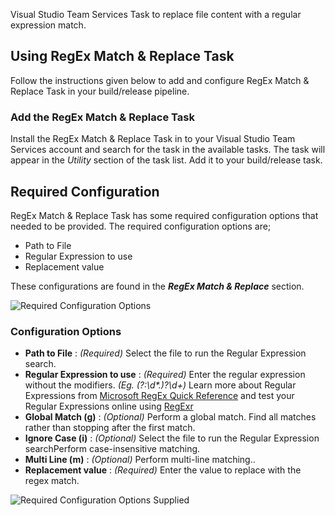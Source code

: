 Visual Studio Team Services Task to replace file content with a regular expression match.

## Using RegEx Match & Replace Task

Follow the instructions given below to add and configure RegEx Match & Replace Task in your build/release pipeline.

### Add the RegEx Match & Replace Task
Install the RegEx Match & Replace Task in to your Visual Studio Team Services account and search for the task in the available tasks. The task will appear in the _Utility_ section of the task list. Add it to your build/release task.

## Required Configuration
RegEx Match & Replace Task has some required configuration options that needed to be provided. The required configuration options are;
* Path to File
* Regular Expression to use
* Replacement value

These configurations are found in the _**RegEx Match & Replace**_ section.

![Required Configuration Options](https://raw.githubusercontent.com/Venipa/regex-match-replace-vsts-task/master/screenshots/screenshot-1.png)

### Configuration Options
* **Path to File** : _(Required)_ Select the file to run the Regular Expression search. 
* **Regular Expression to use** : _(Required)_ Enter the regular expression without the modifiers. _(Eg. (?:\d*\.)?\d+)_ Learn more about Regular Expressions from [Microsoft RegEx Quick Reference](https://docs.microsoft.com/en-us/dotnet/standard/base-types/regular-expression-language-quick-reference) and test your Regular Expressions online using [RegExr](https://regexr.com/)
* **Global Match (g)** : _(Optional)_ Perform a global match. Find all matches rather than stopping after the first match.
* **Ignore Case (i)** : _(Optional)_ Select the file to run the Regular Expression searchPerform case-insensitive matching.
* **Multi Line (m)** : _(Optional)_ Perform multi-line matching..
* **Replacement value** : _(Required)_ Enter the value to replace with the regex match.

![Required Configuration Options Supplied](https://raw.githubusercontent.com/Venipa/regex-match-replace-vsts-task/master/screenshots/screenshot-2.png)